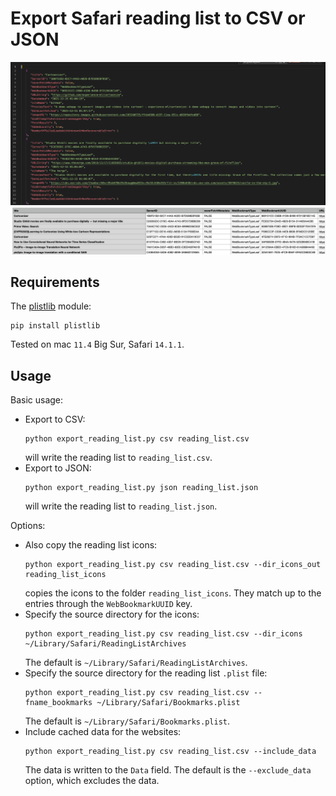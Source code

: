 # Export Safari reading list to CSV or JSON

<img src="readme_imgs/json.png" alt="drawing" width="700"/>

<img src="readme_imgs/csv.png" alt="drawing" width="700"/>

## Requirements

The [plistlib](https://docs.python.org/3/library/plistlib.html) module:
```
pip install plistlib
```

Tested on mac `11.4` Big Sur, Safari `14.1.1`.

## Usage

Basic usage:
* Export to CSV:
    ```
    python export_reading_list.py csv reading_list.csv
    ```
    will write the reading list to `reading_list.csv`.
* Export to JSON:
    ```
    python export_reading_list.py json reading_list.json
    ```
    will write the reading list to `reading_list.json`.

Options:
* Also copy the reading list icons:
    ```
    python export_reading_list.py csv reading_list.csv --dir_icons_out reading_list_icons
    ```
    copies the icons to the folder `reading_list_icons`. They match up to the entries through the `WebBookmarkUUID` key.
* Specify the source directory for the icons:
    ```
    python export_reading_list.py csv reading_list.csv --dir_icons ~/Library/Safari/ReadingListArchives
    ```
    The default is `~/Library/Safari/ReadingListArchives`.
* Specify the source directory for the reading list `.plist` file:
    ```
    python export_reading_list.py csv reading_list.csv --fname_bookmarks ~/Library/Safari/Bookmarks.plist
    ```
    The default is `~/Library/Safari/Bookmarks.plist`.
* Include cached data for the websites:
    ```
    python export_reading_list.py csv reading_list.csv --include_data
    ```
    The data is written to the `Data` field. The default is the `--exclude_data` option, which excludes the data.